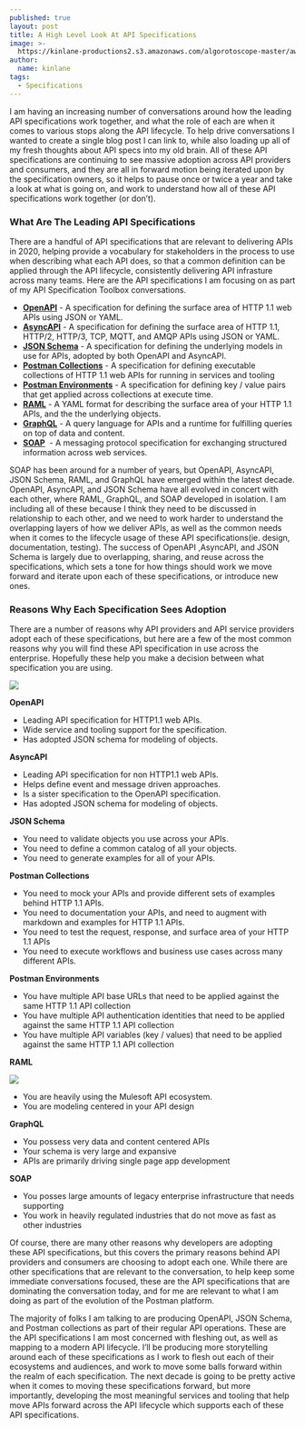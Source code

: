 ```yaml
---
published: true
layout: post
title: A High Level Look At API Specifications
image: >-
  https://kinlane-productions2.s3.amazonaws.com/algorotoscope-master/aws-s3-stories-crypto-machine-bletchley-copper-circuit.png
author:
  name: kinlane
tags:
  - Specifications
---
```

I am having an increasing number of conversations around how the leading API specifications work together, and what the role of each are when it comes to various stops along the API lifecycle. To help drive conversations I wanted to create a single blog post I can link to, while also loading up all of my fresh thoughts about API specs into my old brain. All of these API specifications are continuing to see massive adoption across API providers and consumers, and they are all in forward motion being iterated upon by the specification owners, so it helps to pause once or twice a year and take a look at what is going on, and work to understand how all of these API specifications work together (or don’t).

### What Are The Leading API Specifications

There are a handful of API specifications that are relevant to delivering APIs in 2020, helping provide a vocabulary for stakeholders in the process to use when describing what each API does, so that a common definition can be applied through the API lifecycle, consistently delivering API infrasture across many teams. Here are the API specifications I am focusing on as part of my API Specification Toolbox conversations.

*   **[OpenAPI](https://www.openapis.org/)** - A specification for defining the surface area of HTTP 1.1 web APIs using JSON or YAML.
*   **[AsyncAPI](https://www.asyncapi.com/)** - A specification for defining the surface area of HTTP 1.1, HTTP/2, HTTP/3, TCP, MQTT, and AMQP APIs using JSON or YAML.
*   **[JSON Schema](https://json-schema.org/)** - A specification for defining the underlying models in use for APIs, adopted by both OpenAPI and AsyncAPI.
*   **[Postman Collections](https://www.postman.com/collection/)** - A specification for defining executable collections of HTTP 1.1 web APIs for running in services and tooling
*   **[Postman Environments](https://learning.postman.com/docs/sending-requests/managing-environments/)** - A specification for defining key / value pairs that get applied across collections at execute time.
*   **[RAML](https://raml.org/)** - A YAML format for describing the surface area of your HTTP 1.1 APIs, and the the underlying objects.
*   **[GraphQL](https://graphql.org/)** - A query language for APIs and a runtime for fulfilling queries on top of data and content.
*   **[SOAP](https://en.wikipedia.org/wiki/SOAP)**  \- A messaging protocol specification for exchanging structured information across web services. 

SOAP has been around for a number of years, but OpenAPI, AsyncAPI, JSON Schema, RAML, and GraphQL have emerged within the latest decade. OpenAPI, AsyncAPI, and JSON Schema have all evolved in concert with each other, where RAML, GraphQL, and SOAP developed in isolation. I am including all of these because I think they need to be discussed in relationship to each other, and we need to work harder to understand the overlapping layers of how we deliver APIs, as well as the common needs when it comes to the lifecycle usage of these API specifications(ie. design, documentation, testing). The success of OpenAPI ,AsyncAPI, and JSON Schema is largely due to overlapping, sharing, and reuse across the specifications, which sets a tone for how things should work we move forward and iterate upon each of these specifications, or introduce new ones.

### Reasons Why Each Specification Sees Adoption

There are a number of reasons why API providers and API service providers adopt each of these specifications, but here are a few of the most common reasons why you will find these API specification in use across the enterprise. Hopefully these help you make a decision between what specification you are using. 

![](https://kinlane-productions2.s3.amazonaws.com/algorotoscope-master/aws-s3-stories-docks-copper-circuit.jpg)

**OpenAPI**

*   Leading API specification for HTTP1.1 web APIs.
*   Wide service and tooling support for the specification.
*   Has adopted JSON schema for modeling of objects.

**AsyncAPI**

*   Leading API specification for non HTTP1.1 web APIs.
*   Helps define event and message driven approaches.
*   Is a sister specification to the OpenAPI specification.
*   Has adopted JSON schema for modeling of objects.

**JSON Schema** 

*   You need to validate objects you use across your APIs.
*   You need to define a common catalog of all your objects.
*   You need to generate examples for all of your APIs.

**Postman Collections**

*   You need to mock your APIs and provide different sets of examples behind HTTP 1.1 APIs.
*   You need to documentation your APIs, and need to augment with markdown and examples for HTTP 1.1 APIs.
*   You need to test the request, response, and surface area of your HTTP 1.1 APIs
*   You need to execute workflows and business use cases across many different APIs.

**Postman Environments**

*   You have multiple API base URLs that need to be applied against the same HTTP 1.1 API collection
*   You have multiple API authentication identities that need to be applied against the same HTTP 1.1 API collection
*   You have multiple API variables (key / values) that need to be applied against the same HTTP 1.1 API collection

**RAML**

![](https://kinlane-productions2.s3.amazonaws.com/algorotoscope-master/aws-s3-stories-machine-road-copper-circuit.jpg)

*   You are heavily using the Mulesoft API ecosystem.
*   You are modeling centered in your API design

**GraphQL**

*   You possess very data and content centered APIs
*   Your schema is very large and expansive
*   APIs are primarily driving single page app development

**SOAP** 

*   You posses large amounts of legacy enterprise infrastructure that needs supporting
*   You work in heavily regulated industries that do not move as fast as other industries

Of course, there are many other reasons why developers are adopting these API specifications, but this covers the primary reasons behind API providers and consumers are choosing to adopt each one. While there are other specifications that are relevant to the conversation, to help keep some immediate conversations focused, these are the API specifications that are dominating the conversation today, and for me are relevant to what I am doing as part of the evolution of the Postman platform. 

The majority of folks I am talking to are producing OpenAPI, JSON Schema, and Postman collections as part of their regular API operations. These are the API specifications I am most concerned with fleshing out, as well as mapping to a modern API lifecycle. I’ll be producing more storytelling around each of these specifications as I work to flesh out each of their ecosystems and audiences, and work to move some balls forward within the realm of each specification. The next decade is going to be pretty active when it comes to moving these specifications forward, but more importantly, developing the most meaningful services and tooling that help move APIs forward across the API lifecycle which supports each of these API specifications.